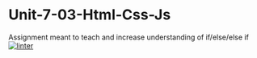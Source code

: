 # Unit-7-03-Html-Css-Js
Assignment meant to teach and increase understanding of if/else/else if 
[![linter](https://github.com/Oscale/Unit-7-03-Html-Css-Js/workflows/linter/badge.svg)](https://github.com/marketplace/actions/super-linter)
